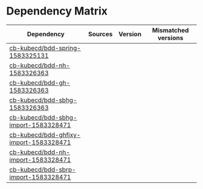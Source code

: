 # Dependency Matrix

Dependency | Sources | Version | Mismatched versions
---------- | ------- | ------- | -------------------
[cb-kubecd/bdd-spring-1583325131](https://github.com/cb-kubecd/bdd-spring-1583325131.git) |  | []() | 
[cb-kubecd/bdd-nh-1583326363](https://github.com/cb-kubecd/bdd-nh-1583326363.git) |  | []() | 
[cb-kubecd/bdd-gh-1583326363](https://github.com/cb-kubecd/bdd-gh-1583326363.git) |  | []() | 
[cb-kubecd/bdd-sbhg-1583326363](https://github.com/cb-kubecd/bdd-sbhg-1583326363.git) |  | []() | 
[cb-kubecd/bdd-sbhg-import-1583328471](https://github.com/cb-kubecd/bdd-sbhg-import-1583328471.git) |  | []() | 
[cb-kubecd/bdd-ghfjxy-import-1583328471](https://github.com/cb-kubecd/bdd-ghfjxy-import-1583328471.git) |  | []() | 
[cb-kubecd/bdd-nh-import-1583328471](https://github.com/cb-kubecd/bdd-nh-import-1583328471.git) |  | []() | 
[cb-kubecd/bdd-sbrp-import-1583328471](https://github.com/cb-kubecd/bdd-sbrp-import-1583328471.git) |  | []() | 
